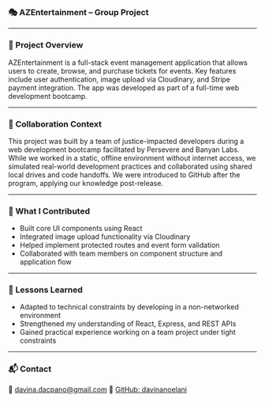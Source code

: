 ### 🎭 AZEntertainment – Group Project

---

### 📄 Project Overview

AZEntertainment is a full-stack event management application that allows users to create, browse, and purchase tickets for events. Key features include user authentication, image upload via Cloudinary, and Stripe payment integration. The app was developed as part of a full-time web development bootcamp.

---

### 👥 Collaboration Context

This project was built by a team of justice-impacted developers during a web development bootcamp facilitated by Persevere and Banyan Labs. While we worked in a static, offline environment without internet access, we simulated real-world development practices and collaborated using shared local drives and code handoffs. We were introduced to GitHub after the program, applying our knowledge post-release.

---

### 🧠 What I Contributed

* Built core UI components using React
* Integrated image upload functionality via Cloudinary
* Helped implement protected routes and event form validation
* Collaborated with team members on component structure and application flow

---

### 🧭 Lessons Learned

* Adapted to technical constraints by developing in a non-networked environment
* Strengthened my understanding of React, Express, and REST APIs
* Gained practical experience working on a team project under tight constraints

---

### 📬 Contact

📧 [davina.dacpano@gmail.com](mailto:davina.dacpano@gmail.com)
🔗 [GitHub: davinanoelani](https://github.com/davinanoelani)
